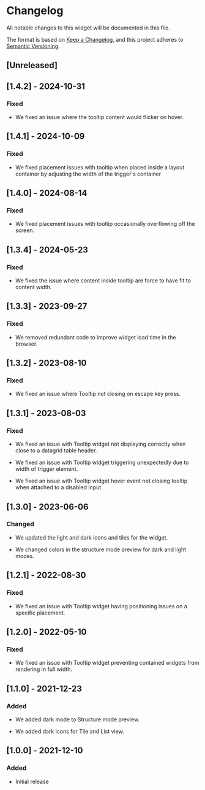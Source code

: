 # Changelog

All notable changes to this widget will be documented in this file.

The format is based on [Keep a Changelog](https://keepachangelog.com/en/1.0.0/), and this project adheres to [Semantic Versioning](https://semver.org/spec/v2.0.0.html).

## [Unreleased]

## [1.4.2] - 2024-10-31

### Fixed

- We fixed an issue where the tooltip content would flicker on hover.

## [1.4.1] - 2024-10-09

### Fixed

- We fixed placement issues with tooltip when placed inside a layout container by adjusting the width of the trigger's container

## [1.4.0] - 2024-08-14

### Fixed

- We fixed placement issues with tooltip occasionally overflowing off the screen.

## [1.3.4] - 2024-05-23

### Fixed

- We fixed the issue where content inside tooltip are force to have fit to content width.

## [1.3.3] - 2023-09-27

### Fixed

- We removed redundant code to improve widget load time in the browser.

## [1.3.2] - 2023-08-10

### Fixed

- We fixed an issue where Tooltip not closing on escape key press.

## [1.3.1] - 2023-08-03

### Fixed

- We fixed an issue with Tooltip widget not displaying correctly when close to a datagrid table header.

- We fixed an issue with Tooltip widget triggering unexpectedly due to width of trigger element.

- We fixed an issue with Tooltip widget hover event not closing tooltip when attached to a disabled input

## [1.3.0] - 2023-06-06

### Changed

- We updated the light and dark icons and tiles for the widget.

- We changed colors in the structure mode preview for dark and light modes.

## [1.2.1] - 2022-08-30

### Fixed

- We fixed an issue with Tooltip widget having positioning issues on a specific placement.

## [1.2.0] - 2022-05-10

### Fixed

- We fixed an issue with Tooltip widget preventing contained widgets from rendering in full width.

## [1.1.0] - 2021-12-23

### Added

- We added dark mode to Structure mode preview.

- We added dark icons for Tile and List view.

## [1.0.0] - 2021-12-10

### Added

- Initial release

